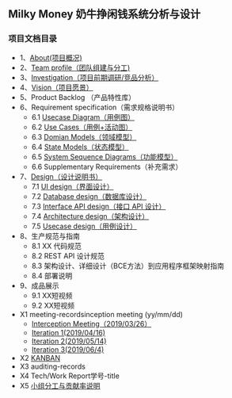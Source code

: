 ## Milky Money 奶牛挣闲钱系统分析与设计

### 项目文档目录


* 1、[About(项目概况)](https://milkymoney.github.io/Dashboard/about)
* 2、[Team profile（团队组建与分工)](https://milkymoney.github.io/Dashboard/team_profile)
* 3、[Investigation（项目前期调研/竞品分析）](https://milkymoney.github.io/Dashboard/investigation)
* 4、[Vision（项目愿景）](https://milkymoney.github.io/Dashboard/vision)
* 5、Product Backlog （产品特性库） 
* 6、Requirement specification（需求规格说明书）
    * 6.1 [Usecase Diagram（用例图）](https://milkymoney.github.io/Dashboard/usercase_dia)
    * 6.2 [Use Cases（用例+活动图）](https://milkymoney.github.io/Dashboard/usecase)
    * 6.3 [Domian Models（领域模型）](https://milkymoney.github.io/Dashboard/domain)
    * 6.4 [State Models（状态模型）](https://milkymoney.github.io/Dashboard/statemodel)
    * 6.5 [System Sequence Diagrams（功能模型）](https://milkymoney.github.io/Dashboard/system)
    * 6.6 Supplementary Requirements（补充需求）
* 7、[Design（设计说明书）](https://github.com/milkymoney/Dashboard/blob/master/SDS.md)
    * 7.1 [UI design（界面设计）](https://milkymoney.github.io/Dashboard/UI)
    * 7.2 [Database design（数据库设计）](https://milkymoney.github.io/Dashboard/database)
    * 7.3 [Interface API design（接口 API 设计）](https://milkymoney.github.io/Dashboard/api)
    * 7.4 [Architecture design（架构设计）](https://milkymoney.github.io/Dashboard/architecture)
    * 7.5 [Usecase design（用例设计）](https://milkymoney.github.io/Dashboard/use)
* 8、生产规范与指南
    * 8.1 XX 代码规范
    * 8.2 REST API 设计规范
    * 8.3 架构设计、详细设计（BCE方法）到应用程序框架映射指南
    * 8.4 部署说明
* 9、成品展示
    * 9.1 XX短视频
    * 9.2 XX短视频
* X1 meeting-recordsinception meeting (yy/mm/dd)
   * [Interception Meeting（2019/03/26）](https://milkymoney.github.io/Dashboard/interception)
   * [Iteration 1(2019/04/16)](https://milkymoney.github.io/Dashboard/iteration1)
   * [Iteration 2(2019/05/14)](https://milkymoney.github.io/Dashboard/iteration2)
   * [Iteration 3(2019/06/4)](https://milkymoney.github.io/Dashboard/iteration3)
* X2 [KANBAN](https://github.com/orgs/milkymoney/projects?query=is%3Aclosed)
* X3 auditing-records
* X4 Tech/Work Report学号-title
* X5 [小组分工与贡献率说明](https://milkymoney.github.io/Dashboard/final)
